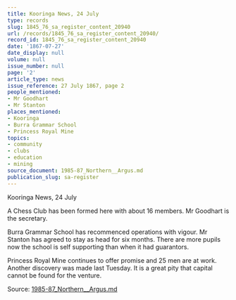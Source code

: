```yaml
---
title: Kooringa News, 24 July
type: records
slug: 1845_76_sa_register_content_20940
url: /records/1845_76_sa_register_content_20940/
record_id: 1845_76_sa_register_content_20940
date: '1867-07-27'
date_display: null
volume: null
issue_number: null
page: '2'
article_type: news
issue_reference: 27 July 1867, page 2
people_mentioned:
- Mr Goodhart
- Mr Stanton
places_mentioned:
- Kooringa
- Burra Grammar School
- Princess Royal Mine
topics:
- community
- clubs
- education
- mining
source_document: 1985-87_Northern__Argus.md
publication_slug: sa-register
---
```


Kooringa News, 24 July

A Chess Club has been formed here with about 16 members.  Mr Goodhart is the secretary.

Burra Grammar School has recommenced operations with vigour.  Mr Stanton has agreed to stay as head for six months.  There are more pupils now the school is self supporting than when it had guarantors.

Princess Royal Mine continues to offer promise and 25 men are at work.  Another discovery was made last Tuesday.  It is a great pity that capital cannot be found for the venture.

Source: [1985-87_Northern__Argus.md](/downloads/markdown/1985-87_Northern__Argus.md)
